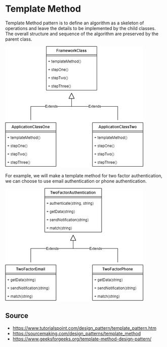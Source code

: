 # Template Method

Template Method pattern is to define an algorithm as a skeleton of operations and leave the details to be implemented by the child classes. The overall structure and sequence of the algorithm are preserved by the parent class. 

![base](img/base.jpg)

For example, we will make a template method for two factor authentication, we can choose to use email authentication or phone authentication.

![example](img/example.jpg)

## Source
- https://www.tutorialspoint.com/design_pattern/template_pattern.htm
- https://sourcemaking.com/design_patterns/template_method
- https://www.geeksforgeeks.org/template-method-design-pattern/